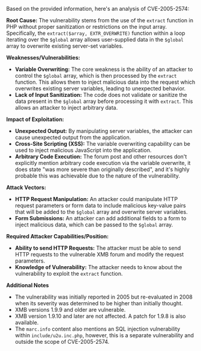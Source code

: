 Based on the provided information, here's an analysis of CVE-2005-2574:

**Root Cause:**
The vulnerability stems from the use of the `extract` function in PHP without proper sanitization or restrictions on the input array. Specifically, the `extract($array, EXTR_OVERWRITE)` function within a loop iterating over the `$global` array allows user-supplied data in the `$global` array to overwrite existing server-set variables.

**Weaknesses/Vulnerabilities:**
- **Variable Overwriting:** The core weakness is the ability of an attacker to control the `$global` array, which is then processed by the `extract` function.  This allows them to inject malicious data into the request which overwrites existing server variables, leading to unexpected behavior.
- **Lack of Input Sanitization:** The code does not validate or sanitize the data present in the `$global` array before processing it with `extract`. This allows an attacker to inject arbitrary data.

**Impact of Exploitation:**
- **Unexpected Output:** By manipulating server variables, the attacker can cause unexpected output from the application.
- **Cross-Site Scripting (XSS):** The variable overwriting capability can be used to inject malicious JavaScript into the application.
- **Arbitrary Code Execution:**  The forum post and other resources don't explicitly mention arbitrary code execution via the variable overwrite, it does state "was more severe than originally described", and it's highly probable this was achievable due to the nature of the vulnerability.

**Attack Vectors:**
- **HTTP Request Manipulation:** An attacker could manipulate HTTP request parameters or form data to include malicious key-value pairs that will be added to the `$global` array and overwrite server variables.
- **Form Submissions:** An attacker can add additional fields to a form to inject malicious data, which can be passed to the `$global` array.

**Required Attacker Capabilities/Position:**
- **Ability to send HTTP Requests:** The attacker must be able to send HTTP requests to the vulnerable XMB forum and modify the request parameters.
- **Knowledge of Vulnerability:**  The attacker needs to know about the vulnerability to exploit the `extract` function.

**Additional Notes**
- The vulnerability was initially reported in 2005 but re-evaluated in 2008 when its severity was determined to be higher than initially thought.
- XMB versions 1.9.9 and older are vulnerable.
- XMB version 1.9.10 and later are not affected. A patch for 1.9.8 is also available.
-  The `marc.info` content also mentions an SQL injection vulnerability within `include/u2u.inc.php`, however, this is a separate vulnerability and outside the scope of CVE-2005-2574.